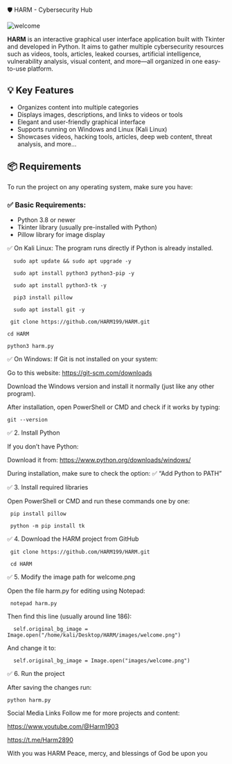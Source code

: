 🛡️ HARM - Cybersecurity Hub


![welcome](https://github.com/user-attachments/assets/c9de7075-f268-4f29-8a78-e05363e8c461)


**HARM** is an interactive graphical user interface application built with Tkinter and developed in Python. It aims to gather multiple cybersecurity resources such as videos, tools, articles, leaked courses, artificial intelligence, vulnerability analysis, visual content, and more—all organized in one easy-to-use platform.

## 💡 Key Features

- Organizes content into multiple categories  
- Displays images, descriptions, and links to videos or tools  
- Elegant and user-friendly graphical interface  
- Supports running on Windows and Linux (Kali Linux)  
- Showcases videos, hacking tools, articles, deep web content, threat analysis, and more...

## 📦 Requirements

To run the project on any operating system, make sure you have:

### ✅ Basic Requirements:
- Python 3.8 or newer  
- Tkinter library (usually pre-installed with Python)  
- Pillow library for image display  

✅ On Kali Linux:
The program runs directly if Python is already installed.

      sudo apt update && sudo apt upgrade -y

      sudo apt install python3 python3-pip -y

      sudo apt install python3-tk -y

      pip3 install pillow

      sudo apt install git -y

     git clone https://github.com/HARM199/HARM.git
    
    cd HARM
    
    python3 harm.py


           

✅ On Windows:
If Git is not installed on your system:

Go to this website: https://git-scm.com/downloads

Download the Windows version and install it normally (just like any other program).

After installation, open PowerShell or CMD and check if it works by typing:

    git --version

✅ 2. Install Python

If you don’t have Python:

Download it from: https://www.python.org/downloads/windows/

During installation, make sure to check the option: ✅ “Add Python to PATH”

✅ 3. Install required libraries

Open PowerShell or CMD and run these commands one by one:

     pip install pillow

     python -m pip install tk

✅ 4. Download the HARM project from GitHub

     git clone https://github.com/HARM199/HARM.git
     
     cd HARM

✅ 5. Modify the image path for welcome.png

Open the file harm.py for editing using Notepad:

     notepad harm.py
Then find this line (usually around line 186):

      self.original_bg_image = Image.open("/home/kali/Desktop/HARM/images/welcome.png")
And change it to:

      self.original_bg_image = Image.open("images/welcome.png")

✅ 6. Run the project

After saving the changes run:

    python harm.py

      
     
     

 Social Media Links
Follow me for more projects and content:

https://www.youtube.com/@Harm1903

https://t.me/Harm2890

 With you was HARM Peace, mercy, and blessings of God be upon you

